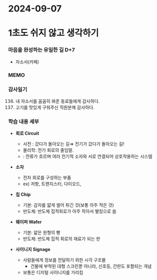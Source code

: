 # 2024-09-07

# 1초도 쉬지 않고 생각하기
### 마음을 완성하는 유일한 길 D+7
-  자소서(카페)


### MEMO


### 감사일기
136. 내 자소서를 꼼꼼히 봐준 동료들에게 감사하다.
137. 고기를 맛있게 구워주신 직원분께 감사하다.

### 학습 내용 세부
- **회로 Circuit**
    - 사전 : 갔다가 돌아오는 길⇒ 전기가 갔다가 돌아오는 길!
    - 물리학: 전기 회로의 줄임말.
    - : 전류가 흐르며 여러 전기적 소자와 서로 연결되어 상호작용하는 시스템
- **소자**
    - 전자 회로를 구성하는 부품
    - ex) 저항, 트랜지스터, 다이오드,
- **칩 Chip**
    - 기본: 감자를 얇게 썰어 튀긴 것(보통 아주 작은 것)
    - 반도체: 반도체 집적회로가 아주 작아서 별칭으로 씀
- **웨이퍼 Wafer**
    
    - 기본: 얇은 원형의 빵
    - 반도체: 반도체 집적 회로의 재료가 되는 판
- **사이니지 Signage**
    - 사람들에게 정보를 전달하기 위한 시각 구조물
        - 건물에 부착된 대형 스크린뿐 아니라, 신호등, 간판도 포함되는 개념
    - 보통은 디지털 사이니지를 가리킴